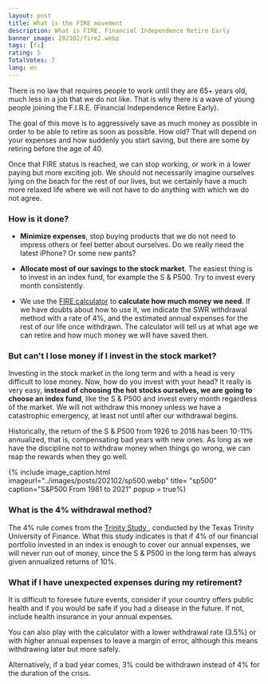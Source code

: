 ```yaml
---
layout: post
title: What is the FIRE movement
description: What is FIRE, Financial Independence Retire Early
banner_image: 202102/fire2.webp
tags: [fi]
rating: 5
TotalVotes: 7
lang: en
---
```


There is no law that requires people to work until they are 65+ years old, much less in a job that we do not like. That is why there is a wave of young people joining the F.I.R.E. (Financial Independence Retire Early).

<!--more-->

The goal of this move is to aggressively save as much money as possible in order to be able to retire as soon as possible. How old? That will depend on your expenses and how suddenly you start saving, but there are some by retiring before the age of 40.

Once that FIRE status is reached, we can stop working, or work in a lower paying but more exciting job. We should not necessarily imagine ourselves lying on the beach for the rest of our lives, but we certainly have a much more relaxed life where we will not have to do anything with which we do not agree.

### How is it done?

- **Minimize expenses**, stop buying products that we do not need to impress others or feel better about ourselves. Do we really need the latest iPhone? Or some new pants?

- **Allocate most of our savings to the stock market**. The easiest thing is to invest in an index fund, for example the S & P500. Try to invest every month consistently.

- We use the [FIRE calculator](/en/fire-calculator/) to **calculate how much money we need**. If we have doubts about how to use it, we indicate the SWR withdrawal method with a rate of 4%, and the estimated annual expenses for the rest of our life once withdrawn. The calculator will tell us at what age we can retire and how much money we will have saved then.


### But can't I lose money if I invest in the stock market?

Investing in the stock market in the long term and with a head is very difficult to lose money. Now, how do you invest with your head? It really is very easy, **instead of choosing the hot stocks ourselves, we are going to choose an index fund**, like the S & P500 and invest every month regardless of the market. We will not withdraw this money unless we have a catastrophic emergency, at least not until after our withdrawal begins.

Historically, the return of the S & P500 from 1926 to 2018 has been 10-11% annualized, that is, compensating bad years with new ones. As long as we have the discipline not to withdraw money when things go wrong, we can reap the rewards when they go well.


{% include image_caption.html imageurl="../images/posts/202102/sp500.webp" title= "sp500" caption="S&P500 From 1981 to 2021" popup = true%}

### What is the 4% withdrawal method?

The 4% rule comes from the <a rel="nofollow" href="https://en.wikipedia.org/wiki/Trinity_study"> Trinity Study </a>, conducted by the Texas Trinity University of Finance. What this study indicates is that if 4% of our financial portfolio invested in an index is enough to cover our annual expenses, we will never run out of money, since the S & P500 in the long term has always given annualized returns of 10%.

### What if I have unexpected expenses during my retirement?

It is difficult to foresee future events, consider if your country offers public health and if you would be safe if you had a disease in the future. If not, include health insurance in your annual expenses.

You can also play with the calculator with a lower withdrawal rate (3.5%) or with higher annual expenses to leave a margin of error, although this means withdrawing later but more safely.

Alternatively, if a bad year comes, 3% could be withdrawn instead of 4% for the duration of the crisis. 